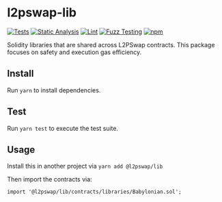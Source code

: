 # l2pswap-lib

[![Tests](https://github.com/L2Protocol/l2pswap-solidity-lib/workflows/Tests/badge.svg)](https://github.com/L2Protocol/l2pswap-solidity-lib/actions?query=workflow%3ATests)
[![Static Analysis](https://github.com/L2Protocol/l2pswap-solidity-lib/workflows/Static%20Analysis/badge.svg)](https://github.com/L2Protocol/l2pswap-solidity-lib/actions?query=workflow%3A%22Static+Analysis%22)
[![Lint](https://github.com/L2Protocol/l2pswap-solidity-lib/workflows/Lint/badge.svg)](https://github.com/L2Protocol/l2pswap-solidity-lib/actions?query=workflow%3ALint)
[![Fuzz Testing](https://github.com/L2Protocol/l2pswap-solidity-lib/workflows/Fuzz%20Testing/badge.svg)](https://github.com/L2Protocol/l2pswap-solidity-lib/actions?query=workflow%3A%22Fuzz+Testing%22)
[![npm](https://img.shields.io/npm/v/@l2pswap/lib)](https://unpkg.com/@l2pswap/lib@latest/)

Solidity libraries that are shared across L2PSwap contracts. This package focuses on safety and execution gas efficiency.

## Install

Run `yarn` to install dependencies.

## Test

Run `yarn test` to execute the test suite.

## Usage

Install this in another project via `yarn add @l2pswap/lib`

Then import the contracts via:

```solidity
import '@l2pswap/lib/contracts/libraries/Babylonian.sol';

```
